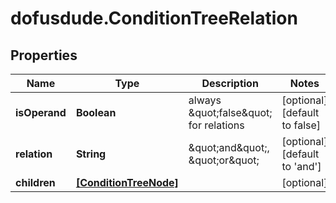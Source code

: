 # dofusdude.ConditionTreeRelation

## Properties

Name | Type | Description | Notes
------------ | ------------- | ------------- | -------------
**isOperand** | **Boolean** | always \&quot;false\&quot; for relations | [optional] [default to false]
**relation** | **String** | \&quot;and\&quot;, \&quot;or\&quot; | [optional] [default to &#39;and&#39;]
**children** | [**[ConditionTreeNode]**](ConditionTreeNode.md) |  | [optional] 


